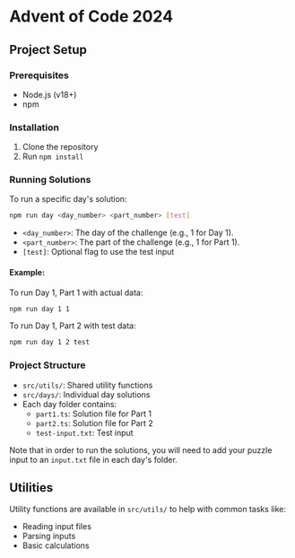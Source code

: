 # Advent of Code 2024

## Project Setup

### Prerequisites
- Node.js (v18+)
- npm

### Installation
1. Clone the repository
2. Run `npm install`

### Running Solutions
To run a specific day's solution:
```bash
npm run day <day_number> <part_number> [test]
```

- `<day_number>`: The day of the challenge (e.g., 1 for Day 1).
- `<part_number>`: The part of the challenge (e.g., 1 for Part 1).
- `[test]`: Optional flag to use the test input

#### Example:
To run Day 1, Part 1 with actual data:
```bash
npm run day 1 1
```

To run Day 1, Part 2 with test data:
```bash
npm run day 1 2 test
```

### Project Structure
- `src/utils/`: Shared utility functions
- `src/days/`: Individual day solutions
- Each day folder contains:
  - `part1.ts`: Solution file for Part 1
  - `part2.ts`: Solution file for Part 2
  - `test-input.txt`: Test input

Note that in order to run the solutions, you will need to add your puzzle input to an `input.txt` file in each day's folder.

## Utilities
Utility functions are available in `src/utils/` to help with common tasks like:
- Reading input files
- Parsing inputs
- Basic calculations